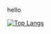 hello

[![Top Langs](https://github-readme-stats.vercel.app/api/top-langs/?username=v1ab1&layout=compact&theme=vision-friendly-dark)](https://github.com/anuraghazra/github-readme-stats)
